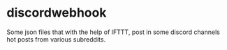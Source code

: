 # discordwebhook
Some json files that with the help of IFTTT, post in some discord channels hot posts from various subreddits.
